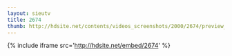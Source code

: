 ```yaml
---
layout: sieutv
title: 2674
thumb: http://hdsite.net/contents/videos_screenshots/2000/2674/preview_360p.mp4.jpg
---
```

{% include iframe src='http://hdsite.net/embed/2674' %}
 
